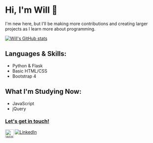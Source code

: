 <h1>Hi, I'm Will 👋 </h1>
<p>I'm new here, but I'll be making more contributions and creating larger projects as I learn more about programming.</p>

<!-- Github ReadMe Stats – https://github.com/anuraghazra/github-readme-stats
<img align="right" src="https://github-readme-stats.vercel.app/api/top-langs/?username=willtholke&layout=compact&hide_border=true&card_width=250&bg_color=0D1117&title_color=80A0C0&text_color=FFFFFF&icon_color=87BFCF"> -->

[![Will's GitHub stats](https://github-readme-stats.vercel.app/api?username=willtholke&hide_border=True&bg_color=0D1117&hide=prs,issues&show_icons=true&theme=nord)](https://github.com/willtholke/github-readme-stats)

<h2>Languages & Skills:</h2>
  <ul>
      <li>Python & Flask</li>
      <li>Basic HTML/CSS</li>
      <li>Bootstrap 4</li>
   </ul>
   
<h2>What I'm Studying Now:</h2>
  <ul>
      <li>JavaScript</li>
      <li>jQuery</li>
   </ul>

<h3><a href="mailto:tholkewilliam@fhda.com?subject=Reaching Out From GitHub">Let's get in touch!</h3>
<a href="https://www.linkedin.com/in/williametholke" target="_blank"><img alt="LinkedIn" src="https://img.shields.io/badge/linkedin-%230077B5.svg?&style=for-the-badge&logo=linkedin&logoColor=white"> <a href="https://open.spotify.com/user/skate.will"> <img align="left" alt="Will's Spotify" width="28px" src="https://raw.githubusercontent.com/peterthehan/peterthehan/master/assets/spotify.svg" /> </a>
